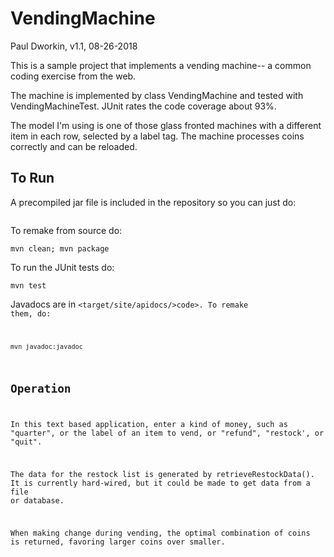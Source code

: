 # VendingMachine

Paul Dworkin, v1.1, 08-26-2018

This is a sample project that implements a vending machine-- a common coding exercise from the web.

The machine is implemented by class VendingMachine and tested with VendingMachineTest. JUnit rates the code coverage about 93%.

The model I'm using is one of those glass fronted machines with a different item in each row, selected by a label tag. The machine processes coins correctly and can be reloaded.

## To Run
A precompiled jar file is included in the repository so you can just do:
```java -jar target/vendingmachine-1.1.jar
```

To remake from source do:
```
mvn clean; mvn package
```

To run the JUnit tests do:
```
mvn test
```

Javadocs are in <code><target/site/apidocs/>code>.  To remake them, do:
```
mvn javadoc:javadoc
```

## Operation
In this text based application, enter a kind of money, such as "quarter", or the label of an item to vend, or "refund", "restock', or "quit".

The data for the restock list is generated by retrieveRestockData(). It is currently hard-wired, but it could be made to get data from a file or database.  

When making change during vending, the optimal combination of coins is returned, favoring larger coins over smaller.
